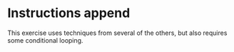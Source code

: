 # Instructions append

This exercise uses techniques from several of the others, but also requires some conditional looping.
